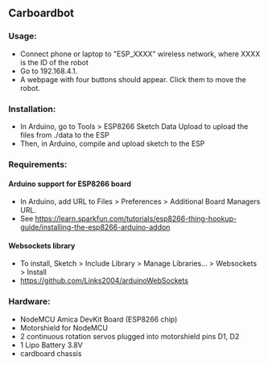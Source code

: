 ## Carboardbot

### Usage: 
- Connect phone or laptop to "ESP_XXXX" wireless network, where XXXX is the ID of the robot
- Go to 192.168.4.1. 
- A webpage with four buttons should appear. Click them to move the robot.

### Installation: 
- In Arduino, go to Tools > ESP8266 Sketch Data Upload to upload the files from ./data to the ESP
- Then, in Arduino, compile and upload sketch to the ESP

### Requirements:
#### Arduino support for ESP8266 board
- In Arduino, add URL to Files > Preferences > Additional Board Managers URL.
- See https://learn.sparkfun.com/tutorials/esp8266-thing-hookup-guide/installing-the-esp8266-arduino-addon

#### Websockets library
- To install, Sketch > Include Library > Manage Libraries... > Websockets > Install
- https://github.com/Links2004/arduinoWebSockets


### Hardware: 
- NodeMCU Amica DevKit Board (ESP8266 chip)
- Motorshield for NodeMCU
- 2 continuous rotation servos plugged into motorshield pins D1, D2
- 1 Lipo Battery 3.8V 
- cardboard chassis
